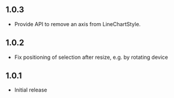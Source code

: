 ## 1.0.3

* Provide API to remove an axis from LineChartStyle.
## 1.0.2

* Fix positioning of selection after resize, e.g. by rotating device
## 1.0.1

* Initial release